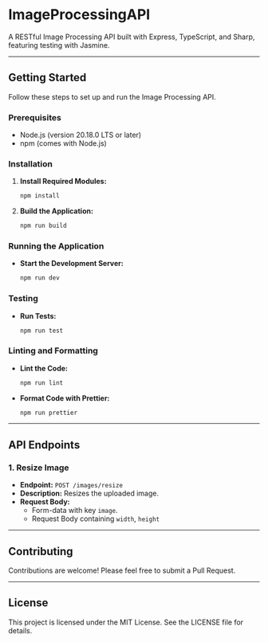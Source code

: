# ImageProcessingAPI

A RESTful Image Processing API built with Express, TypeScript, and Sharp, featuring testing with Jasmine.

---

## Getting Started

Follow these steps to set up and run the Image Processing API.

### Prerequisites

- Node.js (version 20.18.0 LTS or later)
- npm (comes with Node.js)

### Installation

1. **Install Required Modules:**

   ```bash
   npm install
   ```

2. **Build the Application:**

   ```bash
   npm run build
   ```

### Running the Application

- **Start the Development Server:**

  ```bash
  npm run dev
  ```

### Testing

- **Run Tests:**

  ```bash
  npm run test
  ```

### Linting and Formatting

- **Lint the Code:**

  ```bash
  npm run lint
  ```

- **Format Code with Prettier:**

  ```bash
  npm run prettier
  ```

---

## API Endpoints

### 1. Resize Image

- **Endpoint:** `POST /images/resize`
- **Description:** Resizes the uploaded image.
- **Request Body:**
  - Form-data with key `image`.
  - Request Body containing `width`, `height`

---

## Contributing

Contributions are welcome! Please feel free to submit a Pull Request.

---

## License

This project is licensed under the MIT License. See the LICENSE file for details.
